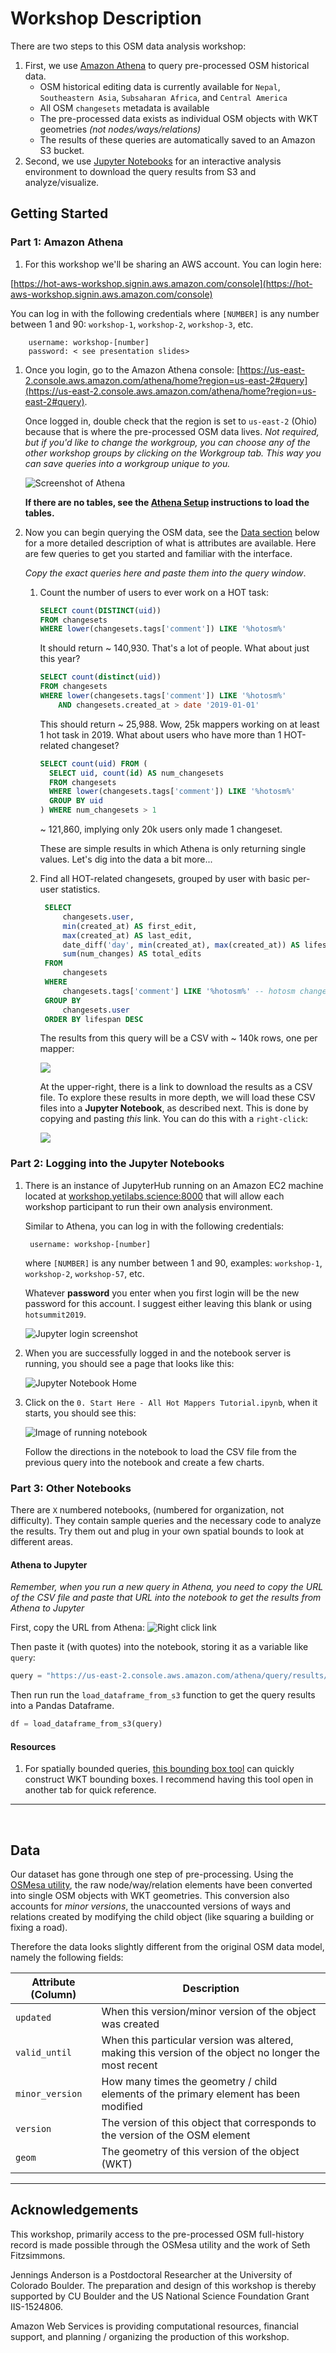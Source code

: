 # Workshop Description

There are two steps to this OSM data analysis workshop:

1. First, we use [Amazon Athena](aws.amazon.com/athena) to query pre-processed OSM historical data.
	- OSM historical editing data is currently available for `Nepal`, `Southeastern Asia`, `Subsaharan Africa`, and `Central America`
	- All OSM `changesets` metadata is available
	- The pre-processed data exists as individual OSM objects with WKT geometries _(not nodes/ways/relations)_
	- The results of these queries are automatically saved to an Amazon S3 bucket.
2. Second, we use [Jupyter Notebooks](http://workshop.yetilabs.science) for an interactive analysis environment to download the query results from S3 and analyze/visualize.

## Getting Started

### Part 1: Amazon Athena

1. For this workshop we'll be sharing an AWS account. You can login here: 
  
  [https://hot-aws-workshop.signin.aws.amazon.com/console](https://hot-aws-workshop.signin.aws.amazon.com/console) 
  
  You can log in with the following credentials where `[NUMBER]` is any number between 1 and 90: `workshop-1`, `workshop-2`, `workshop-3`, etc.

		username: workshop-[number]
		password: < see presentation slides> 

1. Once you login, go to the Amazon Athena console: [https://us-east-2.console.aws.amazon.com/athena/home?region=us-east-2#query](https://us-east-2.console.aws.amazon.com/athena/home?region=us-east-2#query). 

	Once logged in, double check that the region is set to `us-east-2` (Ohio) because that is where the pre-processed OSM data lives. _Not required, but if you'd like to change the workgroup, you can choose any of the other workshop groups by clicking on the Workgroup tab. This way you can save queries into a workgroup unique to you._

	![Screenshot of Athena](assets/athena-screenshot.png)

	**If there are no tables, see the [Athena Setup](https://github.com/jenningsanderson/aws-hot-workshop/blob/master/setup.md#athena-setup) instructions to load the tables.**		

2. Now you can begin querying the OSM data, see the [Data section](#Data) below for a more detailed description of what is attributes are available. Here are few queries to get you started and familiar with the interface.

	_Copy the exact queries here and paste them into the query window_.

	1. Count the number of users to ever work on a HOT task:

		```sql
		SELECT count(DISTINCT(uid))
		FROM changesets
		WHERE lower(changesets.tags['comment']) LIKE '%hotosm%'
		```
		It should return ~ 140,930. That's a lot of people. What about just this year?

		```sql
		SELECT count(distinct(uid))
		FROM changesets
		WHERE lower(changesets.tags['comment']) LIKE '%hotosm%'
			AND changesets.created_at > date '2019-01-01'
		```
		This should return ~ 25,988. Wow, 25k mappers working on at least 1 hot task in 2019. What about users who have more than 1 HOT-related changeset?

		```sql
		SELECT count(uid) FROM (
		  SELECT uid, count(id) AS num_changesets
		  FROM changesets
		  WHERE lower(changesets.tags['comment']) LIKE '%hotosm%'
		  GROUP BY uid
		) WHERE num_changesets > 1
		```

		~ 121,860, implying only 20k users only made 1 changeset.

		These are simple results in which Athena is only returning single values. Let's dig into the data a bit more...


	2. Find all HOT-related changesets, grouped by user with basic per-user statistics.

	   ```sql
		SELECT
		    changesets.user,
		    min(created_at) AS first_edit,
		    max(created_at) AS last_edit,
		    date_diff('day', min(created_at), max(created_at)) AS lifespan,
		    sum(num_changes) AS total_edits
		FROM
		    changesets
		WHERE
		    changesets.tags['comment'] LIKE '%hotosm%' -- hotosm changesets only
		GROUP BY
		    changesets.user
		ORDER BY lifespan DESC
		```

		The results from this query will be a CSV with ~ 140k rows, one per mapper:

		![](assets/lifespan-example.png)

		At the upper-right, there is a link to download the results as a CSV file. To explore these results in more depth, we will load these CSV files into a **Jupyter Notebook**, as described next. This is done by copying and pasting _this_ link. You can do this with a `right-click`:

		![](assets/save-as.png)

### Part 2: Logging into the Jupyter Notebooks

1. There is an instance of JupyterHub running on an Amazon EC2 machine located at [workshop.yetilabs.science:8000](http://workshop.yetilabs.science:8000) that will allow each workshop participant to run their own analysis environment.

	Similar to Athena, you can log in with the following credentials: 

		username: workshop-[number]
		
	where `[NUMBER]` is any number between 1 and 90, examples: `workshop-1`, `workshop-2`, `workshop-57`, etc. 
	
	Whatever **password** you enter when you first login will be the new password for this account. I suggest either leaving this blank or using  `hotsummit2019`.
	
	![Jupyter login screenshot](assets/jup-login.png)
	

4. When you are successfully logged in and the notebook server is running, you should see a page that looks like this:

	![Jupyter Notebook Home](assets/home.png)

5. Click on the `0. Start Here - All Hot Mappers Tutorial.ipynb`, when it starts, you should see this:

	![Image of running notebook](assets/tutorial-notebook.png)

	Follow the directions in the notebook to load the CSV file from the previous query into the notebook and create a few charts.



### Part 3: Other Notebooks
There are `X` numbered notebooks, (numbered for organization, not difficulty). They contain sample queries and the necessary code to analyze the results. Try them out and plug in your own spatial bounds to look at different areas.

#### Athena to Jupyter
_Remember, when you run a new query in Athena, you need to copy the URL of the CSV file and paste that URL into the notebook to get the results from Athena to Jupyter_

First, copy the URL from Athena:
![Right click link](assets/save-as.png)

Then paste it (with quotes) into the notebook, storing it as a variable like `query`:

```python
query = "https://us-east-2.console.aws.amazon.com/athena/query/results/6cab4ea3-8431-4cd6-8f89-8881fa43c8b2/csv"
```
Then run run the `load_dataframe_from_s3` function to get the query results into a Pandas Dataframe.

```python
df = load_dataframe_from_s3(query)
```


#### Resources

1. For spatially bounded queries, [this bounding box tool](https://boundingbox.klokantech.com/) can quickly construct WKT bounding boxes. I recommend having this tool open in another tab for quick reference.


<hr>
<br>

## Data

Our dataset has gone through one step of pre-processing. Using the [OSMesa utility](https://github.com/azavea/osmesa), the raw node/way/relation elements have been converted into single OSM objects with WKT geometries. This conversion also accounts for _minor versions_, the unaccounted versions of ways and relations created by modifying the child object (like squaring a building or fixing a road).

Therefore the data looks slightly different from the original OSM data model, namely the following fields:

|Attribute (Column) | Description|
|-----|-----|
| `updated` | When this version/minor version of the object was created |
| `valid_until` | When this particular version was altered, making this version of the object no longer the most recent |
| `minor_version` | How many times the geometry / child elements of the primary element has been modified |
| `version` | The version of this object that corresponds to the version of the OSM element ||
| `geom` | The geometry of this version of the object (WKT) |

<hr>

## Acknowledgements
This workshop, primarily access to the pre-processed OSM full-history record is made possible through the OSMesa utility and the work of Seth Fitzsimmons.

Jennings Anderson is a Postdoctoral Researcher at the University of Colorado Boulder. The preparation and design of this workshop is thereby supported by CU Boulder and the US National Science Foundation Grant IIS-1524806.

Amazon Web Services is providing computational resources, financial support, and planning / organizing the production of this workshop.
